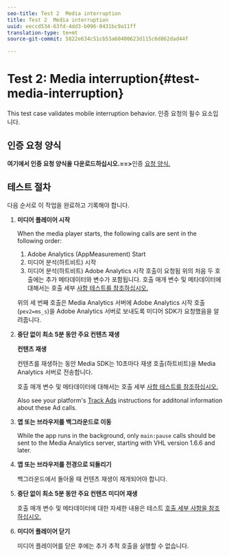 ```yaml
---
seo-title: Test 2  Media interruption
title: Test 2  Media interruption
uuid: eeccd534-63fd-4dd3-b096-0431bc9a11ff
translation-type: tm+mt
source-git-commit: 5822e634c51cb53a60400623d115c6d862dad44f

---
```



# Test 2: Media interruption{#test-media-interruption}

This test case validates mobile interruption behavior. 인증 요청의 필수 요소입니다.

## 인증 요청 양식

**여기에서 인증 요청 양식을 다운로드하십시오.==&gt;**&#x200B;인증 [요청 양식.](cert_req_form.docx)

## 테스트 절차

다음 순서로 이 작업을 완료하고 기록해야 합니다.

1. **미디어 플레이어 시작**

   When the media player starts, the following calls are sent in the following order:

   1. Adobe Analytics (AppMeasurement) Start
   1. 미디어 분석(하트비트) 시작
   1. 미디어 분석(하트비트) Adobe Analytics 시작 호출이 요청됨
   위의 처음 두 호출에는 추가 메타데이터와 변수가 포함됩니다. 호출 매개 변수 및 메타데이터에 대해서는 호출 세부 [사항 테스트를 참조하십시오.](/help/sdk-implement/validation/test-call-details.md#start-the-media-player)

   위의 세 번째 호출은 Media Analytics 서버에 Adobe Analytics 시작 호출(`pev2=ms_s`)을 Adobe Analytics 서버로 보내도록 미디어 SDK가 요청했음을 알려줍니다.

1. **중단 없이 최소 5분 동안 주요 컨텐츠 재생**

   **컨텐츠 재생**

   컨텐츠를 재생하는 동안 Media SDK는 10초마다 재생 호출(하트비트)을 Media Analytics 서버로 전송합니다.

   호출 매개 변수 및 메타데이터에 대해서는 호출 세부 [사항 테스트를 참조하십시오.](/help/sdk-implement/validation/test-call-details.md#play-main-content)

   Also see your platform's [Track Ads](/help/sdk-implement/track-ads/track-ads-overview.md) instructions for additonal information about these Ad calls.

1. **앱 또는 브라우저를 백그라운드로 이동**

   While the app runs in the background, only `main:pause` calls should be sent to the Media Analytics server, starting with VHL version 1.6.6 and later.

1. **앱 또는 브라우저를 전경으로 되돌리기**

   백그라운드에서 돌아올 때 컨텐츠 재생이 재개되어야 합니다.

1. **중단 없이 최소 5분 동안 주요 컨텐츠 미디어 재생**

   호출 매개 변수 및 메타데이터에 대한 자세한 내용은 테스트 [호출 세부 사항을 참조하십시오.](/help/sdk-implement/validation/test-call-details.md#play-main-content)

1. **미디어 플레이어 닫기**

   미디어 플레이어를 닫은 후에는 추가 추적 호출을 실행할 수 없습니다.

